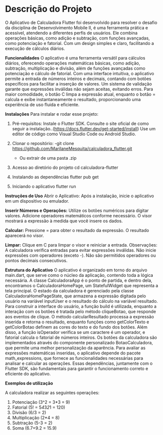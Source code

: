 # Descrição do Projeto

O Aplicativo de Calculadora Flutter foi desenvolvido para resolver o desafio da disciplina de Desenvolvimento Mobile II, é uma ferramenta prática e acessível, atendendo a diferentes perfis de usuários. Ele combina operações básicas, como adição e subtração, com funções avançadas, como potenciação e fatorial. Com um design simples e claro, facilitando a execução de cálculos diários.

**Funcionalidades**
O aplicativo é uma ferramenta versátil para cálculos diários, oferecendo operações matemáticas básicas, como adição, subtração, multiplicação e divisão, além de funções avançadas como potenciação e cálculo de fatorial.
Com uma interface intuitiva, o aplicativo permite a entrada de números inteiros e decimais, contando com botões específicos para facilitar a inserção de valores. Um sistema de validação garante que expressões inválidas não sejam aceitas, evitando erros. 
Para maior comodidade, o botão C limpa a expressão atual, enquanto o botão = calcula e exibe instantaneamente o resultado, proporcionando uma experiência de uso fluida e eficiente.

**Instalações**
Para instalar e rodar esse projeto:

1. Pré-requisitos:
Instale o Flutter SDK. Consulte o site oficial de como seguir a instalação..(https://docs.flutter.dev/get-started/install)
Use um editor de código como Visual Studio Code ou Android Studio.

2. Clonar o repositório:
      -git clone https://github.com/MarilaneMesquita/calculadora_flutter.git
     - Ou extrair de uma pasta .zip

3. Acesso ao diretório do projeto
cd calculadora-flutter

4. Instalando as dependências
flutter pub get

5. Iniciando o aplicativo
flutter run

**Instruções de Uso**
Abrir o Aplicativo: Após a instalação, inicie o aplicativo em um dispositivo ou emulador.

**Inserir Números e Operações:**
Utilize os botões numéricos para digitar valores.
Adicione operadores matemáticos conforme necessário.
O visor mostrará a expressão à medida que você insere os dados.

**Calcular:**
Pressione = para obter o resultado da expressão.
O resultado aparecerá no visor.

**Limpar:**
Clique em C para limpar o visor e reiniciar a entrada.
Observações:
A calculadora verifica entradas para evitar expressões inválidas.
Não inicie expressões com operadores (exceto -).
Não são permitidos operadores ou pontos decimais consecutivos.


**Estrutura do Aplicativo**
O aplicativo é organizado em torno do arquivo main.dart, que serve como o núcleo da aplicação, contendo toda a lógica necessária. 
A classe CalculadoraApp é o ponto de partida, e dentro dela, encontramos o CalculadoraHomePage, um StatefulWidget que representa a tela principal. 
O estado da calculadora é gerenciado pela classe CalculadoraHomePageState, que armazena a expressão digitada pelo usuário na variável inputUser e o resultado do cálculo na variável resultado.
Para construir a interface do usuário, a função build é utilizada, enquanto a interação com os botões é tratada pelo método cliqueBotao, que responde aos eventos de clique. 
O método calcularResultado processa a expressão inserida e retorna o resultado, enquanto funções como getColorTexto e getColorBotao definem as cores do texto e do fundo dos botões. 
Além disso, a função isOperador verifica se um caractere é um operador, e fatorial calcula o fatorial de números inteiros.
Os botões da calculadora são implementados através do componente personalizado BotaoCalculadora, que permite uma melhor personalização da aparência. 
Para avaliar as expressões matemáticas inseridas, o aplicativo depende do pacote math_expressions, que fornece as funcionalidades necessárias para analisar e calcular as operações.
Essas dependências, juntamente com o Flutter SDK, são fundamentais para garantir o funcionamento correto e eficiente do aplicativo.

**Exemplos de utilização**

A calculadora realizar as seguintes operações:
1. Potenciação (3^2 = 3*3 = 9)
2. Fatorial (5! = 5*4*3*2*1 = 120)
3. Divisão (6/3 = 2)
4. Multiplicação (2*4 = 8)
5. Subtração (5-3 = 2)
6. Soma (6.7+9.2 = 15.9)